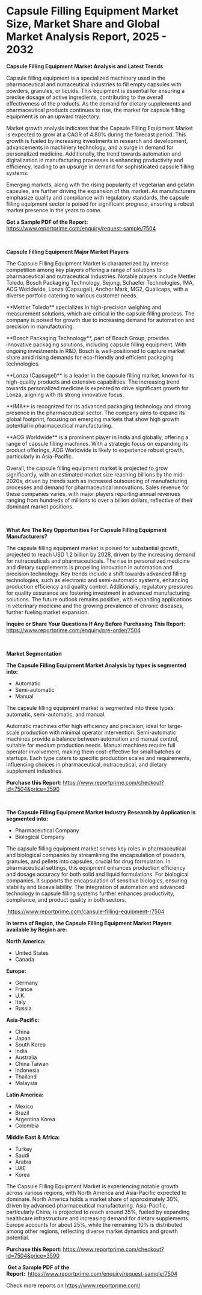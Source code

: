 <p><h1>Capsule Filling Equipment Market Size, Market Share and Global Market Analysis Report, 2025 - 2032</h1></p><p><strong>Capsule Filling Equipment Market Analysis and Latest Trends</strong></p>
<p><p>Capsule filling equipment is a specialized machinery used in the pharmaceutical and nutraceutical industries to fill empty capsules with powders, granules, or liquids. This equipment is essential for ensuring a precise dosage of active ingredients, contributing to the overall effectiveness of the products. As the demand for dietary supplements and pharmaceutical products continues to rise, the market for capsule filling equipment is on an upward trajectory.</p><p>Market growth analysis indicates that the Capsule Filling Equipment Market is expected to grow at a CAGR of 4.80% during the forecast period. This growth is fueled by increasing investments in research and development, advancements in machinery technology, and a surge in demand for personalized medicine. Additionally, the trend towards automation and digitalization in manufacturing processes is enhancing productivity and efficiency, leading to an upsurge in demand for sophisticated capsule filling systems.</p><p>Emerging markets, along with the rising popularity of vegetarian and gelatin capsules, are further driving the expansion of this market. As manufacturers emphasize quality and compliance with regulatory standards, the capsule filling equipment sector is poised for significant progress, ensuring a robust market presence in the years to come.</p></p>
<p><strong>Get a Sample PDF of the Report:&nbsp;</strong> <a href="https://www.reportprime.com/enquiry/request-sample/7504?utm_campaign=3169&utm_medium=2&utm_source=Github&utm_content=ia&utm_term=19032025&utm_id=capsule-filling-equipment">https://www.reportprime.com/enquiry/request-sample/7504</a></p>
<p>&nbsp;</p>
<p><strong>Capsule Filling Equipment Major Market Players</strong></p>
<p><p>The Capsule Filling Equipment Market is characterized by intense competition among key players offering a range of solutions to pharmaceutical and nutraceutical industries. Notable players include Mettler Toledo, Bosch Packaging Technology, Sejong, Schaefer Technologies, IMA, ACG Worldwide, Lonza (Capsugel), Anchor Mark, MG2, Qualicaps, with a diverse portfolio catering to various customer needs.</p><p>**Mettler Toledo** specializes in high-precision weighing and measurement solutions, which are critical in the capsule filling process. The company is poised for growth due to increasing demand for automation and precision in manufacturing.</p><p>**Bosch Packaging Technology**, part of Bosch Group, provides innovative packaging solutions, including capsule filling equipment. With ongoing investments in R&D, Bosch is well-positioned to capture market share amid rising demands for eco-friendly and efficient packaging technologies.</p><p>**Lonza (Capsugel)** is a leader in the capsule filling market, known for its high-quality products and extensive capabilities. The increasing trend towards personalized medicine is expected to drive significant growth for Lonza, aligning with its strong innovative focus.</p><p>**IMA** is recognized for its advanced packaging technology and strong presence in the pharmaceutical sector. The company aims to expand its global footprint, focusing on emerging markets that show high growth potential in pharmaceutical manufacturing.</p><p>**ACG Worldwide** is a prominent player in India and globally, offering a range of capsule filling machines. With a strategic focus on expanding its product offerings, ACG Worldwide is likely to experience robust growth, particularly in Asia-Pacific.</p><p>Overall, the capsule filling equipment market is projected to grow significantly, with an estimated market size reaching billions by the mid-2020s, driven by trends such as increased outsourcing of manufacturing processes and demand for pharmaceutical innovations. Sales revenue for these companies varies, with major players reporting annual revenues ranging from hundreds of millions to over a billion dollars, reflective of their dominant market positions.</p></p>
<p>&nbsp;</p>
<p><strong>What Are The Key Opportunities For Capsule Filling Equipment Manufacturers?</strong></p>
<p><p>The capsule filling equipment market is poised for substantial growth, projected to reach USD 1.2 billion by 2028, driven by the increasing demand for nutraceuticals and pharmaceuticals. The rise in personalized medicine and dietary supplements is propelling innovation in automation and precision technology. Key trends include a shift towards advanced filling technologies, such as electronic and semi-automatic systems, enhancing production efficiency and quality control. Additionally, regulatory pressures for quality assurance are fostering investment in advanced manufacturing solutions. The future outlook remains positive, with expanding applications in veterinary medicine and the growing prevalence of chronic diseases, further fueling market expansion.</p></p>
<p><strong>Inquire or Share Your Questions If Any Before Purchasing This Report:</strong> <a href="https://www.reportprime.com/enquiry/pre-order/7504?utm_campaign=3169&utm_medium=2&utm_source=Github&utm_content=ia&utm_term=19032025&utm_id=capsule-filling-equipment">https://www.reportprime.com/enquiry/pre-order/7504</a></p>
<p>&nbsp;</p>
<p><strong>Market Segmentation</strong></p>
<p><strong>The Capsule Filling Equipment Market Analysis by types is segmented into:</strong></p>
<p><ul><li>Automatic</li><li>Semi-automatic</li><li>Manual</li></ul></p>
<p><p>The capsule filling equipment market is segmented into three types: automatic, semi-automatic, and manual. </p><p>Automatic machines offer high efficiency and precision, ideal for large-scale production with minimal operator intervention. Semi-automatic machines provide a balance between automation and manual control, suitable for medium production needs. Manual machines require full operator involvement, making them cost-effective for small batches or startups. Each type caters to specific production scales and requirements, influencing choices in pharmaceutical, nutraceutical, and dietary supplement industries.</p></p>
<p><strong>Purchase this Report:&nbsp;</strong><a href="https://www.reportprime.com/checkout?id=7504&price=3590&utm_campaign=3169&utm_medium=2&utm_source=Github&utm_content=ia&utm_term=19032025&utm_id=capsule-filling-equipment">https://www.reportprime.com/checkout?id=7504&price=3590</a></p>
<p>&nbsp;</p>
<p><strong>The Capsule Filling Equipment Market Industry Research by Application is segmented into:</strong></p>
<p><ul><li>Pharmaceutical Company</li><li>Biological Company</li></ul></p>
<p><p>The capsule filling equipment market serves key roles in pharmaceutical and biological companies by streamlining the encapsulation of powders, granules, and pellets into capsules, crucial for drug formulation. In pharmaceutical settings, this equipment enhances production efficiency and dosage accuracy for both solid and liquid formulations. For biological companies, it supports the encapsulation of sensitive biologics, ensuring stability and bioavailability. The integration of automation and advanced technology in capsule filling systems further enhances productivity, compliance, and product quality in both sectors.</p></p>
<p><a href="https://www.reportprime.com/capsule-filling-equipment-r7504?utm_campaign=3169&utm_medium=2&utm_source=Github&utm_content=ia&utm_term=19032025&utm_id=capsule-filling-equipment">&nbsp;https://www.reportprime.com/capsule-filling-equipment-r7504</a></p>
<p><strong>In terms of Region, the Capsule Filling Equipment Market Players available by Region are:</strong></p>
<p>
    <p> <strong> North America: </strong>
        <ul>
            <li>United States</li>
            <li>Canada</li>
        </ul>
        </p> 
    <p> <strong> Europe: </strong>
        <ul>
            <li>Germany</li>
            <li>France</li>
            <li>U.K.</li>
            <li>Italy</li>
            <li>Russia</li>
        </ul>
        </p> 
    <p> <strong> Asia-Pacific: </strong>
        <ul>
            <li>China</li>
            <li>Japan</li>
            <li>South Korea</li>
            <li>India</li>
            <li>Australia</li>
            <li>China Taiwan</li>
            <li>Indonesia</li>
            <li>Thailand</li>
            <li>Malaysia</li>
        </ul>
        </p> 
    <p> <strong> Latin America: </strong>
        <ul>
            <li>Mexico</li>
            <li>Brazil</li>
            <li>Argentina Korea</li>
            <li>Colombia</li>
        </ul>
        </p> 
    <p> <strong> Middle East & Africa: </strong>
        <ul>
            <li>Turkey</li>
            <li>Saudi</li>
            <li>Arabia</li>
            <li>UAE</li>
            <li>Korea</li>
        </ul>
    </p>
    </p>
<p><p>The Capsule Filling Equipment Market is experiencing notable growth across various regions, with North America and Asia-Pacific expected to dominate. North America holds a market share of approximately 30%, driven by advanced pharmaceutical manufacturing. Asia-Pacific, particularly China, is projected to reach around 35%, fueled by expanding healthcare infrastructure and increasing demand for dietary supplements. Europe accounts for about 25%, while the remaining 10% is distributed among other regions, reflecting diverse market dynamics and growth potential.</p></p>
<p><strong>Purchase this Report: </strong><a href="https://www.reportprime.com/checkout?id=7504&price=3590&utm_campaign=3169&utm_medium=2&utm_source=Github&utm_content=ia&utm_term=19032025&utm_id=capsule-filling-equipment">https://www.reportprime.com/checkout?id=7504&price=3590</a></p>
<p>&nbsp;<strong>Get a Sample PDF of the Report:&nbsp;&nbsp;</strong><a href="https://www.reportprime.com/enquiry/request-sample/7504?utm_campaign=3169&utm_medium=2&utm_source=Github&utm_content=ia&utm_term=19032025&utm_id=capsule-filling-equipment">https://www.reportprime.com/enquiry/request-sample/7504</a></p>
<p><strong></strong></p>
<p>Check more reports on <a href="https://www.reportprime.com/?utm_campaign=3169&utm_medium=2&utm_source=Github&utm_content=ia&utm_term=19032025&utm_id=capsule-filling-equipment">https://www.reportprime.com/</a></p>